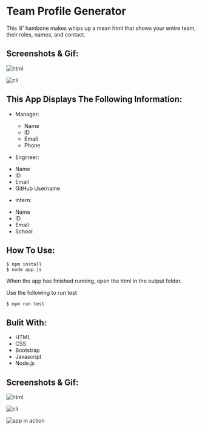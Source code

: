 # Team Profile Generator
This lil' hambone makes whips up a mean html that shows your entire team, their roles, names, and contact.

## Screenshots & Gif:

![html](https://user-images.githubusercontent.com/66030740/91079267-b46e5080-e5f8-11ea-918c-efde122529b6.png)
 
![cli](https://user-images.githubusercontent.com/66030740/91079275-b6381400-e5f8-11ea-9c70-eaa7535b7cc7.png)
 
## This App Displays The Following Information:

* Manager:
  - Name
  - ID
  - Email
  - Phone
  
 * Engineer:
  - Name
  - ID
  - Email
  - GitHub Username
  
 * Intern:
  - Name
  - ID
  - Email
  - School
  
 ## How To Use:
 
 ```
 $ npm install
 $ node app.js
 ```
 
 When the app has finished running, open the html in the output folder.
 
 Use the following to run test
 
 ```
 $ npm run test
 ```
 
 ## Bulit With:
 * HTML
 * CSS
 * Bootstrap
 * Javascript
 * Node.js
 
 ## Screenshots & Gif:
 
 ![html](https://user-images.githubusercontent.com/66030740/91079267-b46e5080-e5f8-11ea-918c-efde122529b6.png)
 
 ![cli](https://user-images.githubusercontent.com/66030740/91079275-b6381400-e5f8-11ea-9c70-eaa7535b7cc7.png)
 
![app in action](https://user-images.githubusercontent.com/66030740/91080751-f9938200-e5fa-11ea-947c-5cf1a3b98b69.gif)
 
